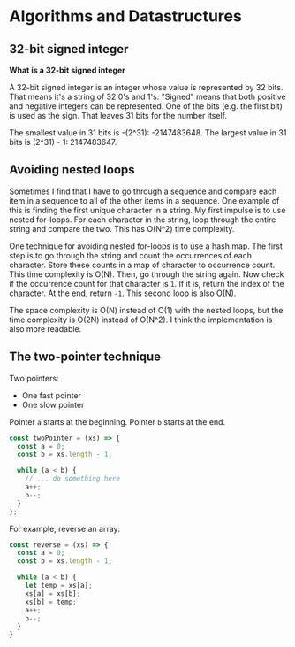 # Algorithms and Datastructures

## 32-bit signed integer

**What is a 32-bit signed integer**

A 32-bit signed integer is an integer whose value is represented by 32 bits.
That means it's a string of 32 0's and 1's.
"Signed" means that both positive and negative integers can be represented.
One of the bits (e.g. the first bit) is used as the sign.
That leaves 31 bits for the number itself.

The smallest value in 31 bits is -(2^31): -2147483648.
The largest value in 31 bits is (2^31) - 1: 2147483647.

## Avoiding nested loops

Sometimes I find that I have to go through a sequence and compare each item in 
a sequence to all of the other items in a sequence.
One example of this is finding the first unique character in a string.
My first impulse is to use nested for-loops.
For each character in the string, loop through the entire string and compare the
two.
This has O(N^2) time complexity.

One technique for avoiding nested for-loops is to use a hash map.
The first step is to go through the string and count the occurrences of each 
character.
Store these counts in a map of character to occurrence count.
This time complexity is O(N).
Then, go through the string again.
Now check if the occurrence count for that character is `1`.
If it is, return the index of the character.
At the end, return `-1`.
This second loop is also O(N).

The space complexity is O(N) instead of O(1) with the nested loops, but the 
time complexity is O(2N) instead of O(N^2).
I think the implementation is also more readable.

## The two-pointer technique

Two pointers:

- One fast pointer
- One slow pointer

Pointer `a` starts at the beginning.
Pointer `b` starts at the end.

```javascript
const twoPointer = (xs) => {
  const a = 0;
  const b = xs.length - 1;

  while (a < b) {
    // ... do something here
    a++;
    b--;
  }
};
```

For example, reverse an array:

```javascript
const reverse = (xs) => {
  const a = 0;
  const b = xs.length - 1;

  while (a < b) {
    let temp = xs[a];
    xs[a] = xs[b];
    xs[b] = temp;  
    a++;
    b--;
  }
}
```
